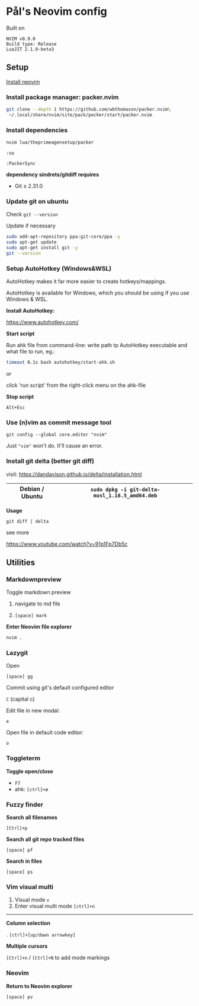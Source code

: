 # Pål's Neovim config

Built on

````
NVIM v0.9.0
Build type: Release
LuaJIT 2.1.0-beta3
``````

## Setup

[Install neovim](docs/neovim-install.md)

### Install package manager: packer.nvim

```bash
git clone --depth 1 https://github.com/wbthomason/packer.nvim\
 ~/.local/share/nvim/site/pack/packer/start/packer.nvim
```

### Install dependencies

```bash
nvim lua/theprimeagensetup/packer
```

`:so`

`:PackerSync`

**dependency sindrets/gitdiff requires**
- Git ≥ 2.31.0

### Update git on ubuntu

Check `git --version`

Update if necessary

```bash
sudo add-apt-repository ppa:git-core/ppa -y
sudo apt-get update
sudo apt-get install git -y
git --version
```

### Setup AutoHotkey (Windows&WSL)

AutoHotkey makes it far more easier to create hotkeys/mappings.

AutoHotkey is available for Windows, which you should be using if you use Windows & WSL.

**Install AutoHotkey:**

https://www.autohotkey.com/

**Start script**

Run ahk file from command-line: write path tp AutoHotkey executable and what file to run, eg.:

```bash
timeout 0.1s bash autohotkey/start-ahk.sh
```

or

click 'run script' from the right-click menu on the ahk-file

**Stop script**

`Alt+Esc`

### Use (n)vim as commit message tool

`git config --global core.editor "nvim"`

Just `"vim"` won't do. It'll cause an error.

### Install git delta (better git diff)

visit: https://dandavison.github.io/delta/installation.html

| Debian / Ubuntu | `sudo dpkg -i git-delta-musl_1.16.5_amd64.deb` |
| --------------- | :--------------------------------------------: |

**Usage**

`git diff | delta`

see more

https://www.youtube.com/watch?v=91p1Fp7Db5c

## Utilities

### Markdownpreview

Toggle markdown preview

1. navigate to md file

2. `[space] mark`

**Enter Neovim file explorer**

```bash
nvim .
```

### Lazygit

Open

`[space] gg`

Commit using git's default configured editor

`C` (capital c)

Edit file in new modal:

`e`

Open file in default code editor:

`o`

### Toggleterm

**Toggle open/close**

- `F7`
- ahk: `[ctrl]+ø`


### Fuzzy finder

**Search all filenames** 

`[Ctrl]+p`

**Search all git repo tracked files** 

`[space] pf`

**Search in files** 

`[space] ps`

### Vim visual multi

1. Visual mode `v`
2. Enter  visual multi mode `[ctrl]+n`

----
**Column selection**

. `[ctrl]+[up/down arrowkey]`


**Multiple cursors**

`[Ctrl]+n` / `[Ctrl]+N` to add mode markings


### Neovim

**Return to Neovim explorer**
 
`[space] pv`
 
